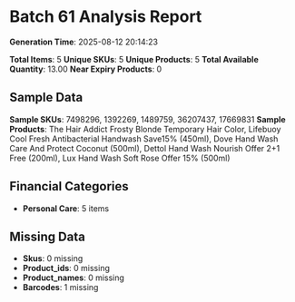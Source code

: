 # Batch 61 Analysis Report

**Generation Time**: 2025-08-12 20:14:23

**Total Items**: 5
**Unique SKUs**: 5
**Unique Products**: 5
**Total Available Quantity**: 13.00
**Near Expiry Products**: 0

## Sample Data
**Sample SKUs**: 7498296, 1392269, 1489759, 36207437, 17669831
**Sample Products**: The Hair Addict Frosty Blonde Temporary Hair Color, Lifebuoy Cool Fresh Antibacterial Handwash Save15% (450ml), Dove Hand Wash Care And Protect Coconut (500ml), Dettol Hand Wash Nourish Offer 2+1 Free (200ml), Lux Hand Wash Soft Rose Offer 15% (500ml)

## Financial Categories
- **Personal Care**: 5 items

## Missing Data
- **Skus**: 0 missing
- **Product_ids**: 0 missing
- **Product_names**: 0 missing
- **Barcodes**: 1 missing
